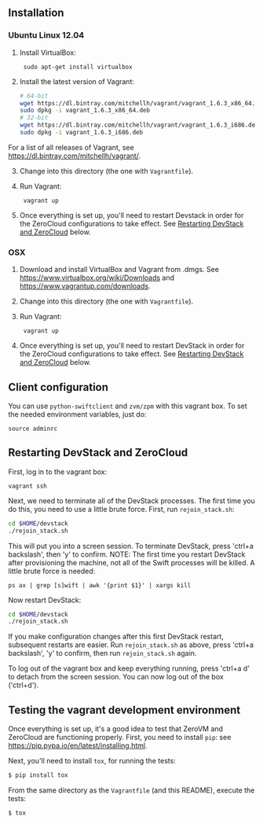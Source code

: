 ## Installation

### Ubuntu Linux 12.04

1. Install VirtualBox:

        sudo apt-get install virtualbox


2. Install the latest version of Vagrant:

    ```bash
    # 64-bit
    wget https://dl.bintray.com/mitchellh/vagrant/vagrant_1.6.3_x86_64.deb
    sudo dpkg -i vagrant_1.6.3_x86_64.deb
    # 32-bit
    wget https://dl.bintray.com/mitchellh/vagrant/vagrant_1.6.3_i686.deb
    sudo dpkg -i vagrant_1.6.3_i686.deb
    ```

For a list of all releases of Vagrant, see https://dl.bintray.com/mitchellh/vagrant/.

3. Change into this directory (the one with `Vagrantfile`).

4. Run Vagrant:

        vagrant up

5. Once everything is set up, you'll need to restart Devstack in order for the
   ZeroCloud configurations to take effect. See [Restarting DevStack and
   ZeroCloud][restart] below.


### OSX

1. Download and install VirtualBox and Vagrant from .dmgs. See https://www.virtualbox.org/wiki/Downloads
   and https://www.vagrantup.com/downloads.

2. Change into this directory (the one with `Vagrantfile`).

3. Run Vagrant:

        vagrant up

4. Once everything is set up, you'll need to restart DevStack in order for the
   ZeroCloud configurations to take effect. See [Restarting DevStack and
   ZeroCloud][restart] below.


## Client configuration

You can use `python-swiftclient` and `zvm/zpm` with this vagrant box. To set
the needed environment variables, just do:

    source adminrc


## Restarting DevStack and ZeroCloud

First, log in to the vagrant box:

`vagrant ssh`

Next, we need to terminate all of the DevStack processes. The first time you do
this, you need to use a little brute force. First, run `rejoin_stack.sh`:

```bash
cd $HOME/devstack
./rejoin_stack.sh
```

This will put you into a screen session. To terminate DevStack,
press 'ctrl+a backslash', then 'y' to confirm. NOTE: The first time you restart
DevStack after provisioning the machine, not all of the Swift processes will be
killed. A little brute force is needed:

`ps ax | grep [s]wift | awk '{print $1}' | xargs kill`

Now restart DevStack:

```bash
cd $HOME/devstack
./rejoin_stack.sh
```

If you make configuration changes after this first DevStack restart, subsequent
restarts are easier. Run `rejoin_stack.sh` as above, press 'ctrl+a backslash',
'y' to confirm, then run `rejoin_stack.sh` again.

To log out of the vagrant box and keep everything running, press 'ctrl+a d' to
detach from the screen session. You can now log out of the box ('ctrl+d').

[restart]: #restarting-devstack-and-zerocloud

## Testing the vagrant development environment

Once everything is set up, it's a good idea to test that ZeroVM and ZeroCloud
are functioning properly. First, you need to install `pip`: see
https://pip.pypa.io/en/latest/installing.html.

Next, you'll need to install `tox`, for running the tests:

```bash
$ pip install tox
```

From the same directory as the `Vagrantfile` (and this README), execute the
tests:

```bash
$ tox
```
